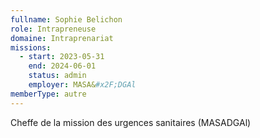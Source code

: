 ```yaml
---
fullname: Sophie Belichon
role: Intrapreneuse
domaine: Intraprenariat
missions:
  - start: 2023-05-31
    end: 2024-06-01
    status: admin
    employer: MASA&#x2F;DGAl
memberType: autre
---
```


Cheffe de la mission des urgences sanitaires (MASADGAl)
